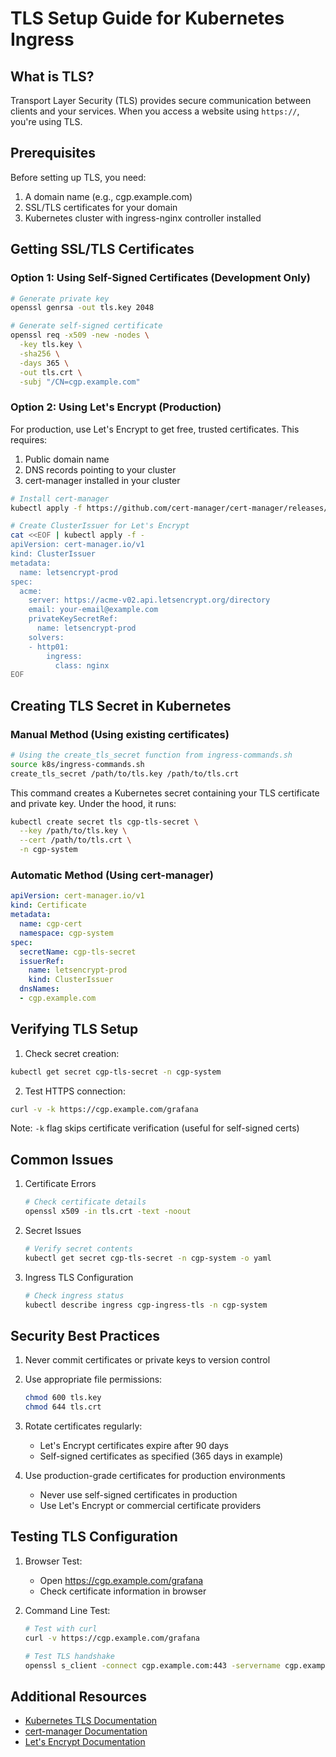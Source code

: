 # TLS Setup Guide for Kubernetes Ingress

## What is TLS?
Transport Layer Security (TLS) provides secure communication between clients and your services. When you access a website using `https://`, you're using TLS.

## Prerequisites
Before setting up TLS, you need:
1. A domain name (e.g., cgp.example.com)
2. SSL/TLS certificates for your domain
3. Kubernetes cluster with ingress-nginx controller installed

## Getting SSL/TLS Certificates

### Option 1: Using Self-Signed Certificates (Development Only)
```bash
# Generate private key
openssl genrsa -out tls.key 2048

# Generate self-signed certificate
openssl req -x509 -new -nodes \
  -key tls.key \
  -sha256 \
  -days 365 \
  -out tls.crt \
  -subj "/CN=cgp.example.com"
```

### Option 2: Using Let's Encrypt (Production)
For production, use Let's Encrypt to get free, trusted certificates. This requires:
1. Public domain name
2. DNS records pointing to your cluster
3. cert-manager installed in your cluster

```bash
# Install cert-manager
kubectl apply -f https://github.com/cert-manager/cert-manager/releases/download/v1.13.0/cert-manager.yaml

# Create ClusterIssuer for Let's Encrypt
cat <<EOF | kubectl apply -f -
apiVersion: cert-manager.io/v1
kind: ClusterIssuer
metadata:
  name: letsencrypt-prod
spec:
  acme:
    server: https://acme-v02.api.letsencrypt.org/directory
    email: your-email@example.com
    privateKeySecretRef:
      name: letsencrypt-prod
    solvers:
    - http01:
        ingress:
          class: nginx
EOF
```

## Creating TLS Secret in Kubernetes

### Manual Method (Using existing certificates)
```bash
# Using the create_tls_secret function from ingress-commands.sh
source k8s/ingress-commands.sh
create_tls_secret /path/to/tls.key /path/to/tls.crt
```

This command creates a Kubernetes secret containing your TLS certificate and private key. Under the hood, it runs:
```bash
kubectl create secret tls cgp-tls-secret \
  --key /path/to/tls.key \
  --cert /path/to/tls.crt \
  -n cgp-system
```

### Automatic Method (Using cert-manager)
```yaml
apiVersion: cert-manager.io/v1
kind: Certificate
metadata:
  name: cgp-cert
  namespace: cgp-system
spec:
  secretName: cgp-tls-secret
  issuerRef:
    name: letsencrypt-prod
    kind: ClusterIssuer
  dnsNames:
  - cgp.example.com
```

## Verifying TLS Setup

1. Check secret creation:
```bash
kubectl get secret cgp-tls-secret -n cgp-system
```

2. Test HTTPS connection:
```bash
curl -v -k https://cgp.example.com/grafana
```
Note: `-k` flag skips certificate verification (useful for self-signed certs)

## Common Issues

1. Certificate Errors
   ```bash
   # Check certificate details
   openssl x509 -in tls.crt -text -noout
   ```

2. Secret Issues
   ```bash
   # Verify secret contents
   kubectl get secret cgp-tls-secret -n cgp-system -o yaml
   ```

3. Ingress TLS Configuration
   ```bash
   # Check ingress status
   kubectl describe ingress cgp-ingress-tls -n cgp-system
   ```

## Security Best Practices

1. Never commit certificates or private keys to version control
2. Use appropriate file permissions:
   ```bash
   chmod 600 tls.key
   chmod 644 tls.crt
   ```

3. Rotate certificates regularly:
   - Let's Encrypt certificates expire after 90 days
   - Self-signed certificates as specified (365 days in example)

4. Use production-grade certificates for production environments
   - Never use self-signed certificates in production
   - Use Let's Encrypt or commercial certificate providers

## Testing TLS Configuration

1. Browser Test:
   - Open https://cgp.example.com/grafana
   - Check certificate information in browser

2. Command Line Test:
   ```bash
   # Test with curl
   curl -v https://cgp.example.com/grafana

   # Test TLS handshake
   openssl s_client -connect cgp.example.com:443 -servername cgp.example.com
   ```

## Additional Resources

- [Kubernetes TLS Documentation](https://kubernetes.io/docs/concepts/services-networking/ingress/#tls)
- [cert-manager Documentation](https://cert-manager.io/docs/)
- [Let's Encrypt Documentation](https://letsencrypt.org/docs/) 